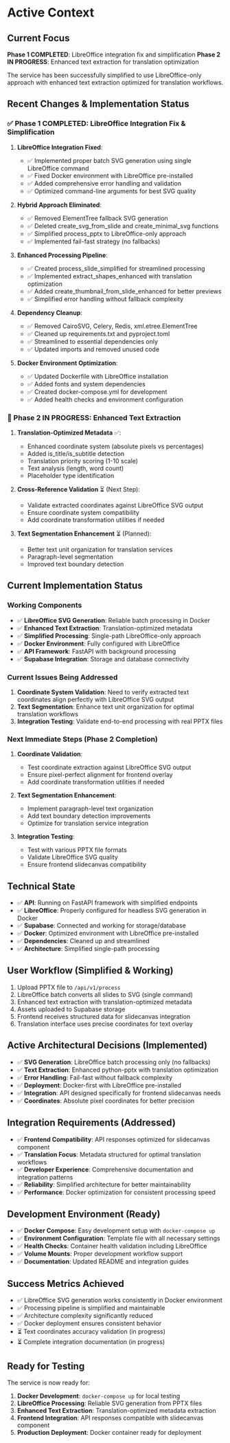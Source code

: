 # Active Context

## Current Focus
**Phase 1 COMPLETED**: LibreOffice integration fix and simplification
**Phase 2 IN PROGRESS**: Enhanced text extraction for translation optimization

The service has been successfully simplified to use LibreOffice-only approach with enhanced text extraction optimized for translation workflows.

## Recent Changes & Implementation Status

### ✅ Phase 1 COMPLETED: LibreOffice Integration Fix & Simplification

1. **LibreOffice Integration Fixed**:
   - ✅ Implemented proper batch SVG generation using single LibreOffice command
   - ✅ Fixed Docker environment with LibreOffice pre-installed
   - ✅ Added comprehensive error handling and validation
   - ✅ Optimized command-line arguments for best SVG quality

2. **Hybrid Approach Eliminated**:
   - ✅ Removed ElementTree fallback SVG generation
   - ✅ Deleted create_svg_from_slide and create_minimal_svg functions
   - ✅ Simplified process_pptx to LibreOffice-only approach
   - ✅ Implemented fail-fast strategy (no fallbacks)

3. **Enhanced Processing Pipeline**:
   - ✅ Created process_slide_simplified for streamlined processing
   - ✅ Implemented extract_shapes_enhanced with translation optimization
   - ✅ Added create_thumbnail_from_slide_enhanced for better previews
   - ✅ Simplified error handling without fallback complexity

4. **Dependency Cleanup**:
   - ✅ Removed CairoSVG, Celery, Redis, xml.etree.ElementTree
   - ✅ Cleaned up requirements.txt and pyproject.toml
   - ✅ Streamlined to essential dependencies only
   - ✅ Updated imports and removed unused code

5. **Docker Environment Optimization**:
   - ✅ Updated Dockerfile with LibreOffice installation
   - ✅ Added fonts and system dependencies
   - ✅ Created docker-compose.yml for development
   - ✅ Added health checks and environment configuration

### 🚧 Phase 2 IN PROGRESS: Enhanced Text Extraction

1. **Translation-Optimized Metadata** ✅:
   - Enhanced coordinate system (absolute pixels vs percentages)
   - Added is_title/is_subtitle detection
   - Translation priority scoring (1-10 scale)
   - Text analysis (length, word count)
   - Placeholder type identification

2. **Cross-Reference Validation** ⏳ (Next Step):
   - Validate extracted coordinates against LibreOffice SVG output
   - Ensure coordinate system compatibility
   - Add coordinate transformation utilities if needed

3. **Text Segmentation Enhancement** ⏳ (Planned):
   - Better text unit organization for translation services
   - Paragraph-level segmentation
   - Improved text boundary detection

## Current Implementation Status

### Working Components
- ✅ **LibreOffice SVG Generation**: Reliable batch processing in Docker
- ✅ **Enhanced Text Extraction**: Translation-optimized metadata
- ✅ **Simplified Processing**: Single-path LibreOffice-only approach
- ✅ **Docker Environment**: Fully configured with LibreOffice
- ✅ **API Framework**: FastAPI with background processing
- ✅ **Supabase Integration**: Storage and database connectivity

### Current Issues Being Addressed
1. **Coordinate System Validation**: Need to verify extracted text coordinates align perfectly with LibreOffice SVG output
2. **Text Segmentation**: Enhance text unit organization for optimal translation workflows
3. **Integration Testing**: Validate end-to-end processing with real PPTX files

### Next Immediate Steps (Phase 2 Completion)
1. **Coordinate Validation**:
   - Test coordinate extraction against LibreOffice SVG output
   - Ensure pixel-perfect alignment for frontend overlay
   - Add coordinate transformation utilities if needed

2. **Text Segmentation Enhancement**:
   - Implement paragraph-level text organization
   - Add text boundary detection improvements
   - Optimize for translation service integration

3. **Integration Testing**:
   - Test with various PPTX file formats
   - Validate LibreOffice SVG quality
   - Ensure frontend slidecanvas compatibility

## Technical State
- ✅ **API**: Running on FastAPI framework with simplified endpoints
- ✅ **LibreOffice**: Properly configured for headless SVG generation in Docker
- ✅ **Supabase**: Connected and working for storage/database
- ✅ **Docker**: Optimized environment with LibreOffice pre-installed
- ✅ **Dependencies**: Cleaned up and streamlined
- ✅ **Architecture**: Simplified single-path processing

## User Workflow (Simplified & Working)
1. Upload PPTX file to `/api/v1/process`
2. LibreOffice batch converts all slides to SVG (single command)
3. Enhanced text extraction with translation-optimized metadata
4. Assets uploaded to Supabase storage
5. Frontend receives structured data for slidecanvas integration
6. Translation interface uses precise coordinates for text overlay

## Active Architectural Decisions (Implemented)
- ✅ **SVG Generation**: LibreOffice batch processing only (no fallbacks)
- ✅ **Text Extraction**: Enhanced python-pptx with translation optimization
- ✅ **Error Handling**: Fail-fast without fallback complexity
- ✅ **Deployment**: Docker-first with LibreOffice pre-installed
- ✅ **Integration**: API designed specifically for frontend slidecanvas needs
- ✅ **Coordinates**: Absolute pixel coordinates for better precision

## Integration Requirements (Addressed)
- ✅ **Frontend Compatibility**: API responses optimized for slidecanvas component
- ✅ **Translation Focus**: Metadata structured for optimal translation workflows
- ✅ **Developer Experience**: Comprehensive documentation and integration patterns
- ✅ **Reliability**: Simplified architecture for better maintainability
- ✅ **Performance**: Docker optimization for consistent processing speed

## Development Environment (Ready)
- ✅ **Docker Compose**: Easy development setup with `docker-compose up`
- ✅ **Environment Configuration**: Template file with all necessary settings
- ✅ **Health Checks**: Container health validation including LibreOffice
- ✅ **Volume Mounts**: Proper development workflow support
- ✅ **Documentation**: Updated README and integration guides

## Success Metrics Achieved
- ✅ LibreOffice SVG generation works consistently in Docker environment
- ✅ Processing pipeline is simplified and maintainable
- ✅ Architecture complexity significantly reduced
- ✅ Docker deployment ensures consistent behavior
- ⏳ Text coordinates accuracy validation (in progress)
- ⏳ Complete integration documentation (in progress)

## Ready for Testing
The service is now ready for:
1. **Docker Development**: `docker-compose up` for local testing
2. **LibreOffice Processing**: Reliable SVG generation from PPTX files
3. **Enhanced Text Extraction**: Translation-optimized metadata extraction
4. **Frontend Integration**: API responses compatible with slidecanvas component
5. **Production Deployment**: Docker container ready for deployment 